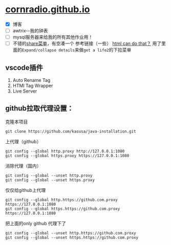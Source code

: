 # [cornradio.github.io](https://cornradio.github.io/)

- [x] 博客
- [ ] awtrix--我的钟表
- [ ] mysql服务器来给我的所有其他作业用！
- [ ] 不错的[share菜单](https://www.freepik.com/blog/premium-ui-ux-icon-pack-download-for-free-in-the-next-24-hours/)，有空凑一个
参考链接（一些）
[html can do that？](https://dev.to/ananyaneogi/html-can-do-that-c0n)
用了里面的`Expand/collapse details`来做`get a life2`的下拉菜单

## vscode插件
1. Auto Rename Tag
2. HTMl Tag Wrapper
3. Live Server

## github拉取代理设置：
克隆本项目
```
git clone https://github.com/kasusa/java-installation.git
```

上代理（github）
```
git config --global http.proxy http://127.0.0.1:1080
git config --global https.proxy https://127.0.0.1:1080
```
消除代理（国内）
```
git config --global --unset http.proxy
git config --global --unset https.proxy
```
仅仅给github上代理
```
git config --global http.https://github.com.proxy https://127.0.0.1:1080
git config --global https.https://github.com.proxy https://127.0.0.1:1080
```
把上面的only github 代理下了
```
git config --global --unset http.https://github.com.proxy 
git config --global --unset https.https://github.com.proxy
```
